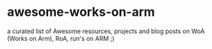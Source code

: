 # awesome-works-on-arm
a curated list of Awesome resources, projects and blog posts on WoA (Works on Arm), RoA, run's on ARM ;) 
